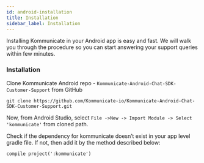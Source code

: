 ```yaml
---
id: android-installation
title: Installation
sidebar_label: Installation
---
```


Installing Kommunicate in your Android app is easy and fast. We will walk you through the procedure so you can start answering your support queries within few minutes.<br />

### Installation 

Clone Kommunicate Android repo - `Kommunicate-Android-Chat-SDK-Customer-Support` from GitHub 

```
git clone https://github.com/Kommunicate-io/Kommunicate-Android-Chat-SDK-Customer-Support.git
```


Now, from Android Studio, select `File ->New -> Import Module -> Select 'kommunicate'` from cloned path.

Check if the dependency for kommunicate doesn’t exist in your app level gradle file. If not, then add it by the method described below:

```
compile project(':kommunicate')
```
